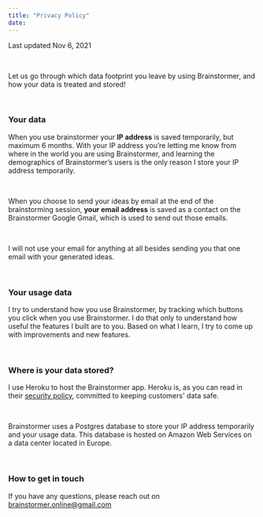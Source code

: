 ```yaml
---
title: "Privacy Policy"
date: 
---
```


Last updated Nov 6, 2021

&nbsp;

Let us go through which data footprint you leave by using Brainstormer, and how your data is treated and stored!

&nbsp;

### Your data

When you use brainstormer your **IP address** is saved temporarily, but maximum 6 months. With your IP address you’re letting me know from where in the world you are using Brainstormer, and learning the demographics of Brainstormer’s users is the only reason I store your IP address temporarily.

&nbsp;
 
When you choose to send your ideas by email at the end of the brainstorming session, **your email address** is saved as a contact on the Brainstormer Google Gmail, which is used to send out those emails. 

&nbsp;

I will not use your email for anything at all besides sending you that one email with your generated ideas.

&nbsp;

### Your usage data

I try to understand how you use Brainstormer, by tracking which buttons you click when you use Brainstormer. I do that only to understand how useful the features I built are to you. Based on what I learn, I try to come up with improvements and new features. 

&nbsp;

### Where is your data stored?

I use Heroku to host the Brainstormer app. Heroku is, as you can read in their [security policy](https://www.heroku.com/policy/security), committed to keeping customers' data safe. 

&nbsp;

Brainstormer uses a Postgres database to store your IP address temporarily and your usage data. This database is hosted on Amazon Web Services on a data center located in Europe. 

&nbsp;

### How to get in touch

If you have any questions, please reach out on [brainstormer.online@gmail.com](mailto:brainstormer.online@gmail.com)
